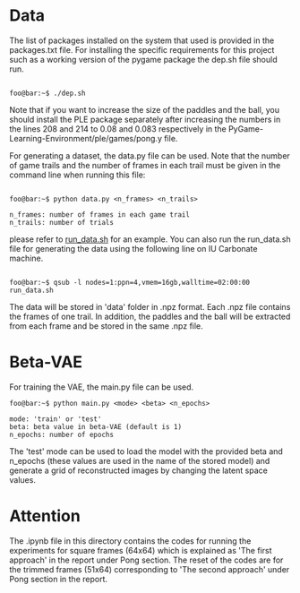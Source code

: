 # Data

The list of packages installed on the system that used is provided in the packages.txt file. For installing the specific requirements for this project such as a working version of the pygame package the dep.sh file should run.

```console

foo@bar:~$ ./dep.sh

```
Note that if you want to increase the size of the paddles and the ball, you should install the PLE package separately after increasing the numbers in the lines 208 and 214 to 0.08 and 0.083 respectively in the PyGame-Learning-Environment/ple/games/pong.y file.

For generating a dataset, the data.py file can be used. Note that the number of game trails and the number of frames in each trail must be given in the command line when running this file:

```console

foo@bar:~$ python data.py <n_frames> <n_trails>

n_frames: number of frames in each game trail
n_trails: number of trials
```
please refer to [run_data.sh](https://github.com/mhaqir/CIAIP/blob/main/Pong/run_data.sh) for an example. You can also run the run_data.sh file for generating the data using the following line on IU Carbonate machine.
```console

foo@bar:~$ qsub -l nodes=1:ppn=4,vmem=16gb,walltime=02:00:00 run_data.sh
```
The data will be stored in 'data' folder in .npz format. Each .npz file contains the frames of one trail. In addition, the paddles and the ball will be extracted from each frame and be stored in the same .npz file.

# Beta-VAE

For training the VAE, the main.py file can be used.

```console
foo@bar:~$ python main.py <mode> <beta> <n_epochs>

mode: 'train' or 'test'
beta: beta value in beta-VAE (default is 1)
n_epochs: number of epochs
```
The 'test' mode can be used to load the model with the provided beta and n_epochs (these values are used in the name of the stored model) and generate a grid of reconstructed images by changing the latent space values.

# Attention
The .ipynb file in this directory contains the codes for running the experiments for square frames (64x64) which is explained as 'The first approach' in the report under Pong section. The reset of the codes are for the trimmed frames (51x64) corresponding to 'The second approach' under Pong section in the report.
